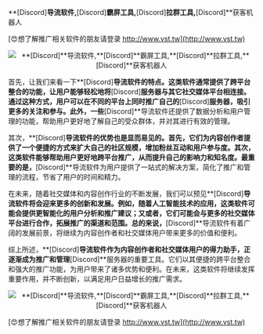 **[Discord]**导流软件,**[Discord]**霸屏工具,**[Discord]**拉群工具,**[Discord]**获客机器人

[😍想了解推广相关软件的朋友请登录 http://www.vst.tw](http://www.vst.tw)

 <center><img src="https://vst.tw/MP4/tuiguang/png/7.png" alt="**[Discord]**导流软件,**[Discord]**霸屏工具,**[Discord]**拉群工具,**[Discord]**获客机器人"></center>

首先，让我们来看一下**[Discord]**导流软件的特点。这类软件通常提供了跨平台整合的功能，让用户能够轻松地将**[Discord]**服务器与其它社交媒体平台相连接。通过这种方式，用户可以在不同的平台上同时推广自己的**[Discord]**服务器，吸引更多的关注和参与。此外，一些**[Discord]**导流软件还提供了数据分析和用户管理的功能，帮助用户更好地了解自己的受众群体，并对其进行有效的管理。

其次，**[Discord]**导流软件的优势也是显而易见的。首先，它们为内容创作者提供了一个便捷的方式来扩大自己的社区规模，增加粉丝互动和用户参与度。其次，这类软件能够帮助用户更好地跨平台推广，从而提升自己的影响力和知名度。最重要的是，**[Discord]**导流软件为用户提供了一站式的解决方案，简化了推广和管理的流程，节省了用户的时间和精力。

在未来，随着社交媒体和内容创作行业的不断发展，我们可以预见**[Discord]**导流软件将会迎来更多的创新和发展。例如，随着人工智能技术的应用，这类软件可能会提供更智能化的用户分析和推广建议；又或者，它们可能会与更多的社交媒体平台进行合作，拓展推广的渠道和范围。总的来说，**[Discord]**导流软件有着广阔的发展前景，将继续为内容创作者和社交媒体用户带来更多的价值和便利。

综上所述，**[Discord]**导流软件作为内容创作者和社交媒体用户的得力助手，正逐渐成为推广和管理**[Discord]**服务器的重要工具。它们以其便捷的跨平台整合和强大的推广功能，为用户带来了诸多优势和便利。在未来，这类软件将继续发挥重要作用，并不断创新，以满足用户日益增长的推广需求。

 <center><img src="https://vst.tw/MP4/tuiguang/png/2.png" alt="**[Discord]**导流软件,**[Discord]**霸屏工具,**[Discord]**拉群工具,**[Discord]**获客机器人"></center>

[😍想了解推广相关软件的朋友请登录 http://www.vst.tw](http://www.vst.tw)




